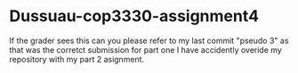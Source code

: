 # Dussuau-cop3330-assignment4

If the grader sees this can you please refer to my last commit "pseudo 3" as that was the corretct submission for part one
I have accidently overide my repository with my part 2 asignment.

